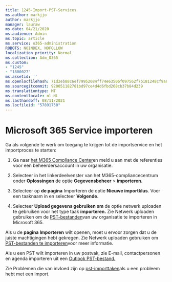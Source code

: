 ```yaml
---
title: 1245-Import-PST-Services
ms.author: markjjo
author: markjjo
manager: lauraw
ms.date: 04/21/2020
ms.audience: Admin
ms.topic: article
ms.service: o365-administration
ROBOTS: NOINDEX, NOFOLLOW
localization_priority: Normal
ms.collection: Adm_O365
ms.custom:
- "1245"
- "1800027"
ms.assetid: ''
ms.openlocfilehash: 71d2eb88c6ef79952084ff74e63506f097562f7b181248cf9a83ddc56dbffb2a
ms.sourcegitcommit: 920051182781bd97ce4d4d6fbd268cb37b84d239
ms.translationtype: MT
ms.contentlocale: nl-NL
ms.lasthandoff: 08/11/2021
ms.locfileid: "57891750"
---
```

# <a name="microsoft-365-import-service"></a>Microsoft 365 Service importeren

Ga als volgende te werk om toegang te krijgen tot de importservice en het importproces te starten:

1. Ga naar [het M365 Compliance Center](https://compliance.microsoft.com/)en meld u aan met de referenties voor een beheerdersaccount in uw organisatie.

1. Selecteer in het linkerdeelvenster van het M365-compliancecentrum onder **Oplossingen** de optie **Gegevensbeheer**  >  **importeren.**

1. Selecteer op **de pagina** Importeren de optie **Nieuwe importklus**. Voer een taaknaam in en selecteer **Volgende.**

1. Selecteer **Upload gegevens gebruiken om** de optie netwerk uploaden te gebruiken voor het type taak **importeren.** Zie Netwerk uploaden gebruiken om de [PST-bestanden](https://docs.microsoft.com/compliance/use-network-upload-to-import-pst-files)van uw organisatie te importeren in Microsoft 365.

Als u de **pagina Importeren** wilt openen, moet u ervoor zorgen dat u de juiste machtigingen hebt gekregen. Zie Netwerk uploaden gebruiken om [PST-bestanden te importeren](https://docs.microsoft.com/microsoft-365/compliance/importing-pst-files-to-office-365#using-network-upload-to-import-pst-files)voor meer informatie.

Als u een PST wilt importeren in uw postvak, zie E-mail, contactpersonen en agenda importeren uit een [Outlook PST-bestand.](https://support.office.com/article/import-email-contacts-and-calendar-from-an-outlook-pst-file-431a8e9a-f99f-4d5f-ae48-ded54b3440ac)

Zie Problemen die van invloed zijn op [pst-importtaken](https://docs.microsoft.com/office365/troubleshoot/pst-import-service/issues-with-pst-import-job)als u een probleem hebt met een import.

